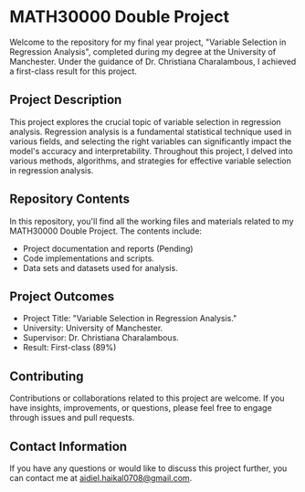 # MATH30000 Double Project

Welcome to the repository for my final year project, "Variable Selection in Regression Analysis", completed during my degree at the University of Manchester. Under the guidance of Dr. Christiana Charalambous, I achieved a first-class result for this project.

## Project Description

This project explores the crucial topic of variable selection in regression analysis. Regression analysis is a fundamental statistical technique used in various fields, and selecting the right variables can significantly impact the model's accuracy and interpretability. Throughout this project, I delved into various methods, algorithms, and strategies for effective variable selection in regression analysis.

## Repository Contents

In this repository, you'll find all the working files and materials related to my MATH30000 Double Project. The contents include:

- Project documentation and reports (Pending)
- Code implementations and scripts.
- Data sets and datasets used for analysis.

## Project Outcomes

- Project Title: "Variable Selection in Regression Analysis."
- University: University of Manchester.
- Supervisor: Dr. Christiana Charalambous.
- Result: First-class (89%)

## Contributing

Contributions or collaborations related to this project are welcome. If you have insights, improvements, or questions, please feel free to engage through issues and pull requests.

## Contact Information

If you have any questions or would like to discuss this project further, you can contact me at aidiel.haikal0708@gmail.com.
